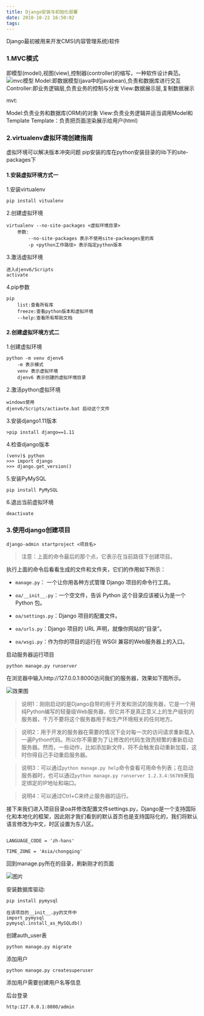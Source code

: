 ```yaml
---
title: Django安装与初始化部署
date: 2018-10-22 16:50:02
tags:
---
```

Django最初被用来开发CMS(内容管理系统)软件

### 1.MVC模式
即模型(model),视图(view),控制器(controller)的缩写，一种软件设计典范。
![mvc模型](https://img-blog.csdn.net/20161018141129316?watermark/2/text/aHR0cDovL2Jsb2cuY3Nkbi5uZXQv/font/5a6L5L2T/fontsize/400/fill/I0JBQkFCMA==/dissolve/70/gravity/Center)
Model:即数据模型(java中的javabean),负责和数据库进行交互
Controller:即业务逻辑层,负责业务的控制与分发
View:数据展示层,复制数据展示

mvt:

Model:负责业务和数据库(ORM)的对象
View:负责业务逻辑并适当调用Model和Template
Template：负责把页面渲染展示给用户(html)

### 2.virtualenv虚拟环境创建指南
虚拟环境可以解决版本冲突问题
pip安装的库在python安装目录的lib下的site-packages下

#### 1.安装虚拟环境方式一

1.安装virtualenv

```
pip install vitualenv
```
2.创建虚拟环境
```
virtualenv --no-site-packages <虚拟环境目录>
	参数:
		--no-site-packages 表示不使用site-packeages里的库
		-p <python工作路径>	表示指定python版本
```
3.激活虚拟环境
```
进入djenv6/Scripts
activate
```
4.pip参数
```
pip 
	list:查看所有库
	freeze:查看python版本和虚拟环境
	--help:查看所有帮助文档
```

#### 2.创建虚拟环境方式二

1.创建虚拟环境

```
python -m venv djenv6
	-m 表示模式
	venv 表示虚拟环境
	djenv6 表示创建的虚拟环境目录
```
2.激活python虚拟环境
```
windows使用
djenv6/Scripts/actiavte.bat 启动这个文件
```
3.安装django1.11版本
```
>pip install django==1.11
```
4.检查django版本

```
(venv)$ python
>>> import django
>>> django.get_version()
```
5.安装PyMySQL

```
pip install PyMySQL
```



6.退出当前虚拟环境

```
deactivate
```

### 3.使用django创建项目

```
django-admin startproject <项目名>
```

> 注意：上面的命令最后的那个点，它表示在当前路径下创建项目。

执行上面的命令后看看生成的文件和文件夹，它们的作用如下所示：

- `manage.py`： 一个让你用各种方式管理 Django 项目的命令行工具。

- `oa/__init__.py`：一个空文件，告诉 Python 这个目录应该被认为是一个 Python 包。

- `oa/settings.py`：Django 项目的配置文件。

- `oa/urls.py`：Django 项目的 URL 声明，就像你网站的“目录”。

- `oa/wsgi.py`：作为你的项目的运行在 WSGI 兼容的Web服务器上的入口。

启动服务器运行项目
```
python manage.py runserver
```
在浏览器中输入http://127.0.0.1:8000访问我们的服务器，效果如下图所示。

![效果图](C:\Users\吴亮\Downloads\01.png)

> 说明1：刚刚启动的是Django自带的用于开发和测试的服务器，它是一个用纯Python编写的轻量级Web服务器，但它并不是真正意义上的生产级别的服务器，千万不要将这个服务器用于和生产环境相关的任何地方。

> 说明2：用于开发的服务器在需要的情况下会对每一次的访问请求重新载入一遍Python代码。所以你不需要为了让修改的代码生效而频繁的重新启动服务器。然而，一些动作，比如添加新文件，将不会触发自动重新加载，这时你得自己手动重启服务器。

> 说明3：可以通过`python manage.py help`命令查看可用命令列表；在启动服务器时，也可以通过`python manage.py runserver 1.2.3.4:56789`来指定绑定的IP地址和端口。

> 说明4：可以通过Ctrl+C来终止服务器的运行。

接下来我们进入项目目录oa并修改配置文件settings.py，Django是一个支持国际化和本地化的框架，因此刚才我们看到的默认首页也是支持国际化的，我们将默认语言修改为中文，时区设置为东八区。

```

LANGUAGE_CODE = 'zh-hans'

TIME_ZONE = 'Asia/chongqing'
```

回到manage.py所在的目录，刷新刚才的页面

![图片](C:\Users\吴亮\Downloads\02.png)

安装数据库驱动:

```
pip install pymysql
```

```
在该项目的__init__.py的文件中
import pymysql
pymysql.install_as_MySQLdb()
```



创建auth_user表

```
python manage.py migrate
```

添加用户

```
python manage.py createsuperuser
```

添加用户需要创建用户名等信息

后台登录

```
http:127.0.0.1:8080/admin
```

